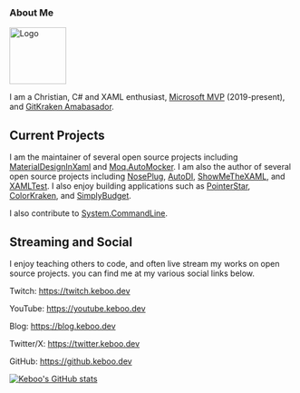 ### About Me
<img src="https://user-images.githubusercontent.com/952248/115129746-a1e8c300-9f9d-11eb-9c7c-8c32a5ac6339.png" alt="Logo" height="100" />

I am a Christian, C# and XAML enthusiast, [Microsoft MVP](https://mvp.keboo.dev) (2019-present), and [GitKraken Amabasador](https://gitkraken.keboo.dev). 

## Current Projects
I am the maintainer of several open source projects including [MaterialDesignInXaml](https://github.com/MaterialDesignInXAML/MaterialDesignInXamlToolkit) and [Moq.AutoMocker](https://github.com/moq/Moq.AutoMocker).
I am also the author of several open source projects including [NosePlug](https://github.com/Keboo/NosePlug), [AutoDI](https://github.com/Keboo/AutoDI), [ShowMeTheXAML](https://github.com/Keboo/ShowMeTheXAML), and [XAMLTest](https://github.com/Keboo/XAMLTest).
I also enjoy building applications such as [PointerStar](https://github.com/Keboo/PointerStar), [ColorKraken](https://github.com/Keboo/ColorKraken), and [SimplyBudget](https://github.com/Keboo/SimplyBudget).

I also contribute to [System.CommandLine](https://github.com/dotnet/command-line-api). 

## Streaming and Social
I enjoy teaching others to code, and often live stream my works on open source projects. you can find me at my various social links below.

Twitch: https://twitch.keboo.dev

YouTube: https://youtube.keboo.dev

Blog: https://blog.keboo.dev

Twitter/X: https://twitter.keboo.dev

GitHub: https://github.keboo.dev

<a href="http://www.github.com/Keboo"><img src="https://github-readme-stats.vercel.app/api?username=Keboo&show_icons=true&hide=&count_private=true&title_color=92dd2e&text_color=ffffff&icon_color=892450&bg_color=000000&hide_border=true" alt="Keboo's GitHub stats" /></a>
